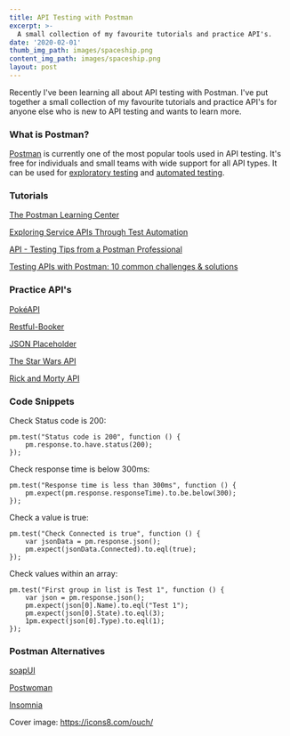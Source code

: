 ```yaml
---
title: API Testing with Postman
excerpt: >-
  A small collection of my favourite tutorials and practice API's.
date: '2020-02-01'
thumb_img_path: images/spaceship.png
content_img_path: images/spaceship.png
layout: post
---
```


 
Recently I've been learning all about API testing with Postman. I've put together a small collection of my favourite tutorials and practice API's for anyone else who is new to API testing and wants to learn more.

### What is Postman?
[Postman](https://www.getpostman.com/) is currently one of the most popular tools used in API testing. It's free for individuals and small teams with wide support for all API types. It can be used for [exploratory testing](https://www.getpostman.com/use-cases/exploratory-testing) and [automated testing](https://www.getpostman.com/automated-testing).

### Tutorials
[The Postman Learning Center](https://learning.getpostman.com/?_ga=2.97498591.151621366.1577222241-1815186062.1576190324)

[Exploring Service APIs Through Test Automation](https://testautomationu.applitools.com/exploring-service-apis-through-test-automation/)

[API - Testing Tips from a Postman Professional](https://blog.getpostman.com/2017/07/28/api-testing-tips-from-a-postman-professional/)

[Testing APIs with Postman: 10 common challenges & solutions](https://medium.com/distant-horizons/testing-apis-with-postman-10-common-challenges-solutions-c4674c78528d)

### Practice API's
[PokéAPI](https://pokeapi.co/)

[Restful-Booker](https://restful-booker.herokuapp.com/)

[JSON Placeholder](https://jsonplaceholder.typicode.com/)

[The Star Wars API](https://swapi.co/)

[Rick and Morty API](https://rickandmortyapi.com/)

### Code Snippets
Check Status code is 200:
```
pm.test("Status code is 200", function () {
    pm.response.to.have.status(200);
});
```
Check response time is below 300ms:
```
pm.test("Response time is less than 300ms", function () {
    pm.expect(pm.response.responseTime).to.be.below(300);
});
```
Check a value is true:
```
pm.test("Check Connected is true", function () {
    var jsonData = pm.response.json();
    pm.expect(jsonData.Connected).to.eql(true);
});
```
Check values within an array:
```
pm.test("First group in list is Test 1", function () {
    var json = pm.response.json();
    pm.expect(json[0].Name).to.eql("Test 1");
    pm.expect(json[0].State).to.eql(3);
    1pm.expect(json[0].Type).to.eql(1);
});
```

### Postman Alternatives
[soapUI](https://www.soapui.org/)

[Postwoman](https://github.com/liyasthomas/postwoman)

[Insomnia](https://insomnia.rest/)


Cover image: https://icons8.com/ouch/
